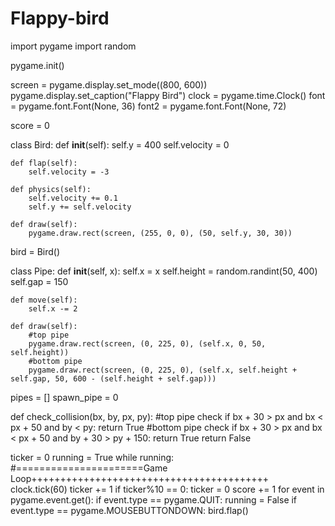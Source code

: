# Flappy-bird
import pygame
import random

pygame.init()

screen = pygame.display.set_mode((800, 600))
pygame.display.set_caption("Flappy Bird")
clock = pygame.time.Clock()
font = pygame.font.Font(None, 36)
font2 = pygame.font.Font(None, 72)


score = 0




class Bird:
    def __init__(self):
        self.y = 400
        self.velocity = 0

    def flap(self):
        self.velocity = -3

    def physics(self):
        self.velocity += 0.1
        self.y += self.velocity

    def draw(self):
        pygame.draw.rect(screen, (255, 0, 0), (50, self.y, 30, 30))

bird = Bird()

class Pipe:
    def __init__(self, x):
        self.x = x
        self.height = random.randint(50, 400)
        self.gap = 150

    def move(self):
        self.x -= 2

    def draw(self):
        #top pipe
        pygame.draw.rect(screen, (0, 225, 0), (self.x, 0, 50, self.height))
        #bottom pipe
        pygame.draw.rect(screen, (0, 225, 0), (self.x, self.height + self.gap, 50, 600 - (self.height + self.gap)))

pipes = []
spawn_pipe = 0
       
def check_collision(bx, by, px, py):
    #top pipe check
    if bx + 30 > px and bx < px + 50 and by < py:
        return True
    #bottom pipe check
    if bx + 30 > px and bx < px + 50 and by + 30 > py + 150:
        return True
    return False

ticker = 0
running = True
while running: #======================Game Loop+++++++++++++++++++++++++++++++++++++++++
    clock.tick(60)
    ticker += 1
    if ticker%10 == 0:
        ticker = 0
        score += 1
    for event in pygame.event.get():
        if event.type == pygame.QUIT:
            running = False
        if event.type == pygame.MOUSEBUTTONDOWN:
            bird.flap()
           

           
